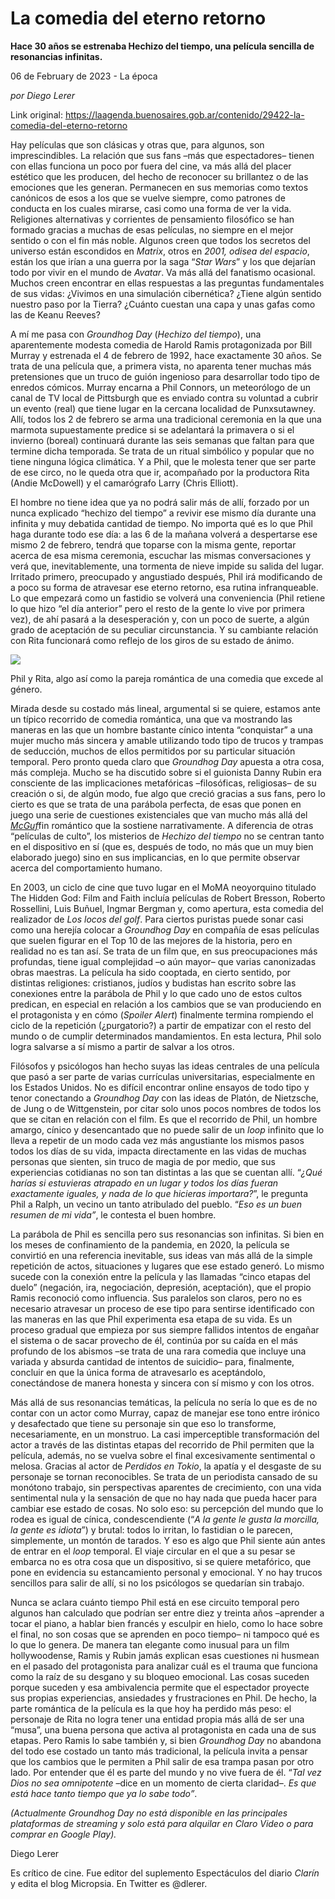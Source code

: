 # La comedia del eterno retorno

**Hace 30 años se estrenaba Hechizo del tiempo, una película sencilla de resonancias infinitas.**

06 de February de 2023 - La época

_por Diego Lerer_

Link original: https://laagenda.buenosaires.gob.ar/contenido/29422-la-comedia-del-eterno-retorno



Hay películas que son clásicas y otras que, para algunos, son imprescindibles. La relación que sus fans –más que espectadores– tienen con ellas funciona un poco por fuera del cine, va más allá del placer estético que les producen, del hecho de reconocer su brillantez o de las emociones que les generan. Permanecen en sus memorias como textos canónicos de esos a los que se vuelve siempre, como patrones de conducta en los cuales mirarse, casi como una forma de ver la vida. Religiones alternativas y corrientes de pensamiento filosófico se han formado gracias a muchas de esas películas, no siempre en el mejor sentido o con el fin más noble. Algunos creen que todos los secretos del universo están escondidos en *Matrix*, otros en *2001, odisea del espacio*, están los que irían a una guerra por la saga “*Star Wars*” y los que dejarían todo por vivir en el mundo de *Avatar*. Va más allá del fanatismo ocasional. Muchos creen encontrar en ellas respuestas a las preguntas fundamentales de sus vidas: ¿Vivimos en una simulación cibernética? ¿Tiene algún sentido nuestro paso por la Tierra? ¿Cuánto cuestan una capa y unas gafas como las de Keanu Reeves?




A mí me pasa con *Groundhog Day* (*Hechizo del tiempo*), una aparentemente modesta comedia de Harold Ramis protagonizada por Bill Murray y estrenada el 4 de febrero de 1992, hace exactamente 30 años. Se trata de una película que, a primera vista, no aparenta tener muchas más pretensiones que un truco de guión ingenioso para desarrollar todo tipo de enredos cómicos. Murray encarna a Phil Connors, un meteorólogo de un canal de TV local de Pittsburgh que es enviado contra su voluntad a cubrir un evento (real) que tiene lugar en la cercana localidad de Punxsutawney. Allí, todos los 2 de febrero se arma una tradicional ceremonia en la que una marmota supuestamente predice si se adelantará la primavera o si el invierno (boreal) continuará durante las seis semanas que faltan para que termine dicha temporada. Se trata de un ritual simbólico y popular que no tiene ninguna lógica climática. Y a Phil, que le molesta tener que ser parte de ese circo, no le queda otra que ir, acompañado por la productora Rita (Andie McDowell) y el camarógrafo Larry (Chris Elliott).




El hombre no tiene idea que ya no podrá salir más de allí, forzado por un nunca explicado “hechizo del tiempo” a revivir ese mismo día durante una infinita y muy debatida cantidad de tiempo. No importa qué es lo que Phil haga durante todo ese día: a las 6 de la mañana volverá a despertarse ese mismo 2 de febrero, tendrá que toparse con la misma gente, reportar acerca de esa misma ceremonia, escuchar las mismas conversaciones y verá que, inevitablemente, una tormenta de nieve impide su salida del lugar. Irritado primero, preocupado y angustiado después, Phil irá modificando de a poco su forma de atravesar ese eterno retorno, esa rutina infranqueable. Lo que empezará como un fastidio se volverá una conveniencia (Phil retiene lo que hizo “el día anterior” pero el resto de la gente lo vive por primera vez), de ahí pasará a la desesperación y, con un poco de suerte, a algún grado de aceptación de su peculiar circunstancia. Y su cambiante relación con Rita funcionará como reflejo de los giros de su estado de ánimo.




![](https://cdn.feater.me/files/images/873078/a21ce539-3013-4889-83d9-62c3651ed7c6.webp)




Phil y Rita, algo así como la pareja romántica de una comedia que excede al género.




Mirada desde su costado más lineal, argumental si se quiere, estamos ante un típico recorrido de comedia romántica, una que va mostrando las maneras en las que un hombre bastante cínico intenta “conquistar” a una mujer mucho más sincera y amable utilizando todo tipo de trucos y trampas de seducción, muchos de ellos permitidos por su particular situación temporal. Pero pronto queda claro que *Groundhog Day* apuesta a otra cosa, más compleja. Mucho se ha discutido sobre si el guionista Danny Rubin era consciente de las implicaciones metafóricas –filosóficas, religiosas– de su creación o si, de algún modo, fue algo que creció gracias a sus fans, pero lo cierto es que se trata de una parábola perfecta, de esas que ponen en juego una serie de cuestiones existenciales que van mucho más allá del [*McGuf*](https://es.wikipedia.org/wiki/Macguffin)fin romántico que la sostiene narrativamente. A diferencia de otras “películas de culto”, los misterios de *Hechizo del tiempo* no se centran tanto en el dispositivo en sí (que es, después de todo, no más que un muy bien elaborado juego) sino en sus implicancias, en lo que permite observar acerca del comportamiento humano.




En 2003, un ciclo de cine que tuvo lugar en el MoMA neoyorquino titulado The Hidden God: Film and Faith incluía películas de Robert Bresson, Roberto Rossellini, Luis Buñuel, Ingmar Bergman y, como apertura, esta comedia del realizador de *Los locos del golf*. Para ciertos puristas puede sonar casi como una herejía colocar a *Groundhog Day* en compañía de esas películas que suelen figurar en el Top 10 de las mejores de la historia, pero en realidad no es tan así. Se trata de un film que, en sus preocupaciones más profundas, tiene igual complejidad –o aún mayor– que varias canonizadas obras maestras. La película ha sido cooptada, en cierto sentido, por distintas religiones: cristianos, judíos y budistas han escrito sobre las conexiones entre la parábola de Phil y lo que cado uno de estos cultos predican, en especial en relación a los cambios que se van produciendo en el protagonista y en cómo (*Spoiler Alert*) finalmente termina rompiendo el ciclo de la repetición (¿purgatorio?) a partir de empatizar con el resto del mundo o de cumplir determinados mandamientos. En esta lectura, Phil solo logra salvarse a sí mismo a partir de salvar a los otros.




Filósofos y psicólogos han hecho suyas las ideas centrales de una película que pasó a ser parte de varias currículas universitarias, especialmente en los Estados Unidos. No es difícil encontrar online ensayos de todo tipo y tenor conectando a *Groundhog Day* con las ideas de Platón, de Nietzsche, de Jung o de Wittgenstein, por citar solo unos pocos nombres de todos los que se citan en relación con el film. Es que el recorrido de Phil, un hombre amargo, cínico y desencantado que no puede salir de un *loop* infinito que lo lleva a repetir de un modo cada vez más angustiante los mismos pasos todos los días de su vida, impacta directamente en las vidas de muchas personas que sienten, sin truco de magia de por medio, que sus experiencias cotidianas no son tan distintas a las que se cuentan allí. “*¿Qué harías si estuvieras atrapado en un lugar y todos los días fueran exactamente iguales, y nada de lo que hicieras importara?*”, le pregunta Phil a Ralph, un vecino un tanto atribulado del pueblo. “*Eso es un buen resumen de mi vida”*, le contesta el buen hombre.




La parábola de Phil es sencilla pero sus resonancias son infinitas. Si bien en los meses de confinamiento de la pandemia, en 2020, la película se convirtió en una referencia inevitable, sus ideas van más allá de la simple repetición de actos, situaciones y lugares que ese estado generó. Lo mismo sucede con la conexión entre la película y las llamadas “cinco etapas del duelo” (negación, ira, negociación, depresión, aceptación), que el propio Ramis reconoció como influencia. Sus paralelos son claros, pero no es necesario atravesar un proceso de ese tipo para sentirse identificado con las maneras en las que Phil experimenta esa etapa de su vida. Es un proceso gradual que empieza por sus siempre fallidos intentos de engañar el sistema o de sacar provecho de él, continúa por su caída en el más profundo de los abismos –se trata de una rara comedia que incluye una variada y absurda cantidad de intentos de suicidio– para, finalmente, concluir en que la única forma de atravesarlo es aceptándolo, conectándose de manera honesta y sincera con sí mismo y con los otros.




Más allá de sus resonancias temáticas, la película no sería lo que es de no contar con un actor como Murray, capaz de manejar ese tono entre irónico y desafectado que tiene su personaje sin que eso lo transforme, necesariamente, en un monstruo. La casi imperceptible transformación del actor a través de las distintas etapas del recorrido de Phil permiten que la película, además, no se vuelva sobre el final excesivamente sentimental o melosa. Gracias al actor de *Perdidos en Tokio*, la apatía y el desgaste de su personaje se tornan reconocibles. Se trata de un periodista cansado de su monótono trabajo, sin perspectivas aparentes de crecimiento, con una vida sentimental nula y la sensación de que no hay nada que pueda hacer para cambiar ese estado de cosas. No solo eso: su percepción del mundo que lo rodea es igual de cínica, condescendiente (“*A la gente le gusta la morcilla, la gente es idiota*”) y brutal: todos lo irritan, lo fastidian o le parecen, simplemente, un montón de tarados. Y eso es algo que Phil siente aún antes de entrar en el *loop* temporal. El viaje circular en el que a su pesar se embarca no es otra cosa que un dispositivo, si se quiere metafórico, que pone en evidencia su estancamiento personal y emocional. Y no hay trucos sencillos para salir de allí, si no los psicólogos se quedarían sin trabajo.




Nunca se aclara cuánto tiempo Phil está en ese circuito temporal pero algunos han calculado que podrían ser entre diez y treinta años –aprender a tocar el piano, a hablar bien francés y esculpir en hielo, como lo hace sobre el final, no son cosas que se aprenden en poco tiempo– ni tampoco qué es lo que lo genera. De manera tan elegante como inusual para un film hollywoodense, Ramis y Rubin jamás explican esas cuestiones ni husmean en el pasado del protagonista para analizar cuál es el trauma que funciona como la raíz de su desgano y su bloqueo emocional. Las cosas suceden porque suceden y esa ambivalencia permite que el espectador proyecte sus propias experiencias, ansiedades y frustraciones en Phil. De hecho, la parte romántica de la película es la que hoy ha perdido más peso: el personaje de Rita no logra tener una entidad propia más allá de ser una “musa”, una buena persona que activa al protagonista en cada una de sus etapas. Pero Ramis lo sabe también y, si bien *Groundhog Day* no abandona del todo ese costado un tanto más tradicional, la película invita a pensar que los cambios que le permiten a Phil salir de esa trampa pasan por otro lado. Por entender que él es parte del mundo y no vive fuera de él. “*Tal vez Dios no sea omnipotente* –dice en un momento de cierta claridad–. *Es que está hace tanto tiempo que ya lo sabe todo”*.




*(Actualmente Groundhog Day no está disponible en las principales plataformas de streaming y solo está para alquilar en Claro Video o para comprar en Google Play).*




Diego Lerer




Es crítico de cine. Fue editor del suplemento Espectáculos del diario *Clarín* y edita el blog Micropsia. En Twitter es @dlerer.



